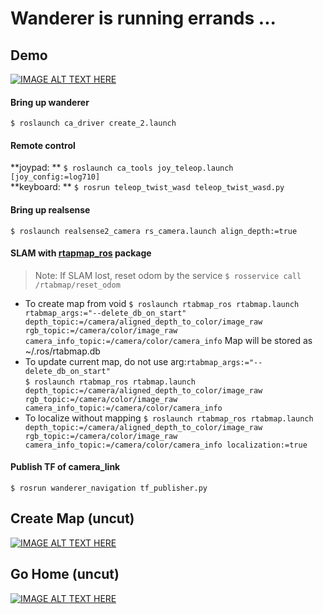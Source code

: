 # Wanderer is running errands ...

## Demo
[![IMAGE ALT TEXT HERE](https://img.youtube.com/vi/wKk3F-CmCj8/0.jpg)](https://youtu.be/wKk3F-CmCj8)

#### Bring up wanderer
`$ roslaunch ca_driver create_2.launch`

#### Remote control
**joypad: ** `$ roslaunch ca_tools joy_teleop.launch [joy_config:=log710]` <br/>
**keyboard: ** `$ rosrun teleop_twist_wasd teleop_twist_wasd.py`

#### Bring up realsense
`$ roslaunch realsense2_camera rs_camera.launch align_depth:=true`

#### SLAM with  [rtapmap_ros](http://wiki.ros.org/rtabmap_ros) package
> Note: If SLAM lost, reset odom by the service `$ rosservice call /rtabmap/reset_odom`
- To create map from void
`
$ roslaunch rtabmap_ros rtabmap.launch rtabmap_args:="--delete_db_on_start" depth_topic:=/camera/aligned_depth_to_color/image_raw rgb_topic:=/camera/color/image_raw camera_info_topic:=/camera/color/camera_info
`
Map will be stored as ~/.ros/rtabmap.db
- To update current map, do not use arg:`rtabmap_args:="--delete_db_on_start"` <br/>
`$ roslaunch rtabmap_ros rtabmap.launch depth_topic:=/camera/aligned_depth_to_color/image_raw rgb_topic:=/camera/color/image_raw camera_info_topic:=/camera/color/camera_info`
- To localize without mapping
`$ roslaunch rtabmap_ros rtabmap.launch depth_topic:=/camera/aligned_depth_to_color/image_raw rgb_topic:=/camera/color/image_raw camera_info_topic:=/camera/color/camera_info localization:=true`

#### Publish TF of camera_link
`$ rosrun wanderer_navigation tf_publisher.py`

## Create Map (uncut)
[![IMAGE ALT TEXT HERE](https://img.youtube.com/vi/wZM87L1v570/0.jpg)](https://youtu.be/wZM87L1v570)

## Go Home (uncut)
[![IMAGE ALT TEXT HERE](https://img.youtube.com/vi/x4rCqfsHLwc/0.jpg)](https://youtu.be/x4rCqfsHLwc)

